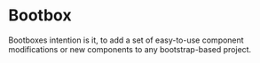 # Bootbox

Bootboxes intention is it, to add a set of easy-to-use component modifications
or new components to any bootstrap-based project.
